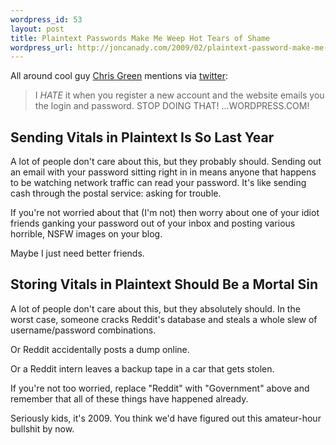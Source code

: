 ```yaml
--- 
wordpress_id: 53
layout: post
title: Plaintext Passwords Make Me Weep Hot Tears of Shame
wordpress_url: http://joncanady.com/2009/02/plaintext-password-make-me-weep-hot-tears-of-shame/
---
```

All around cool guy [Chris Green](http://techfoodhorsepower.com/) mentions via [twitter](http://twitter.com/cgreenoh/status/1219795104):

> I *HATE* it when you register a new account and the website emails you the login and password. STOP DOING THAT! ...WORDPRESS.COM!
	

## Sending Vitals in Plaintext Is So Last Year

A lot of people don't care about this, but they probably should.  Sending out an email with your password sitting right in in means anyone that happens to be watching network traffic can read your password.  It's like sending cash through the postal service: asking for trouble.  

If you're not worried about that (I'm not) then worry about one of your idiot friends ganking your password out of your inbox and posting various horrible, NSFW images on your blog.

Maybe I just need better friends.

## Storing Vitals in Plaintext Should Be a Mortal Sin

A lot of people don't care about this, but they absolutely should.  In the worst case, someone cracks Reddit's database and steals a whole slew of username/password combinations. 

Or Reddit accidentally posts a dump online.

Or a Reddit intern leaves a backup tape in a car that gets stolen.

If you're not too worried, replace "Reddit" with "Government" above and remember that all of these things have happened already.

Seriously kids, it's 2009.  You think we'd have figured out this amateur-hour bullshit by now.
